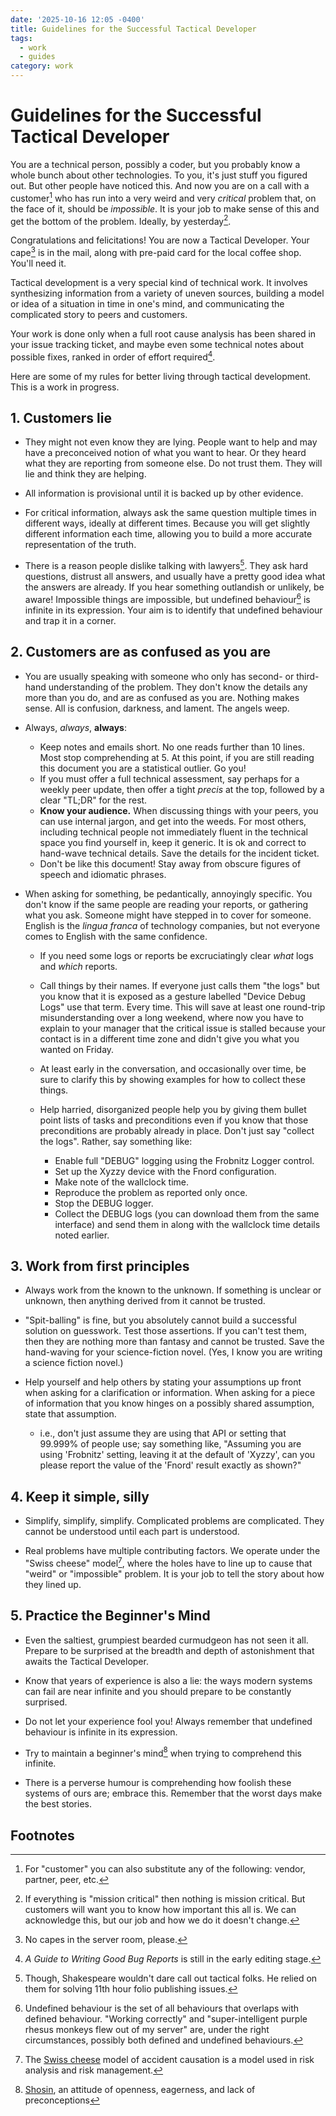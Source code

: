 ```yaml
---
date: '2025-10-16 12:05 -0400'
title: Guidelines for the Successful Tactical Developer
tags:
  - work
  - guides
category: work
---
```

# Guidelines for the Successful Tactical Developer

You are a technical person, possibly a coder, but you probably know a whole bunch about other technologies. To you, it's just stuff you figured out. But other people have noticed this. And now you are on a call with a customer[^1] who has run into a very weird and very _critical_ problem that, on the face of it, should be _impossible_. It is your job to make sense of this and get the bottom of the problem. Ideally, by yesterday[^2].

Congratulations and felicitations! You are now a Tactical Developer. Your cape[^3] is in the mail, along with pre-paid card for the local coffee shop. You'll need it.

Tactical development is a very special kind of technical work. It involves synthesizing information from a variety of uneven sources, building a model or idea of a situation in time in one's mind, and communicating the complicated story to peers and customers.

Your work is done only when a full root cause analysis has been shared in your issue tracking ticket, and maybe even some technical notes about possible fixes, ranked in order of effort required[^4].

Here are some of my rules for better living through tactical development. This is a work in progress.

<a name="more"></a>

## 1. Customers lie

- They might not even know they are lying. People want to help and may have a preconceived notion of what you want to hear. Or they heard what they are reporting from someone else. Do not trust them. They will lie and think they are helping.

- All information is provisional until it is backed up by other evidence.

- For critical information, always ask the same question multiple times in different ways, ideally at different times. Because you will get slightly different information each time, allowing you to build a more accurate representation of the truth.

- There is a reason people dislike talking with lawyers[^5]. They ask hard questions, distrust all answers, and usually have a pretty good idea what the answers are already. If you hear something outlandish or unlikely, be aware! Impossible things are impossible, but undefined behaviour[^6] is infinite in its expression. Your aim is to identify that undefined behaviour and trap it in a corner.

## 2. Customers are as confused as you are

- You are usually speaking with someone who only has second- or third-hand understanding of the problem. They don't know the details any more than you do, and are as confused as you are. Nothing makes sense. All is confusion, darkness, and lament. The angels weep.

- Always, *always*, **always**:
  - Keep notes and emails short. No one reads further than 10 lines. Most stop comprehending at 5. At this point, if you are still reading this document you are a statistical outlier. Go you!
  - If you must offer a full technical assessment, say perhaps for a weekly peer update, then offer a tight _precis_ at the top, followed by a clear "TL;DR" for the rest.
  - **Know your audience.** When discussing things with your peers, you can use internal jargon, and get into the weeds. For most others, including technical people not immediately fluent in the technical space you find yourself in, keep it generic. It is ok and correct to hand-wave technical details. Save the details for the incident ticket.
  - Don't be like this document! Stay away from obscure figures of speech and idiomatic phrases.

- When asking for something, be pedantically, annoyingly specific. You don't know if the same people are reading your reports, or gathering what you ask. Someone might have stepped in to cover for someone. English is the _lingua franca_ of technology companies, but not everyone comes to English with the same confidence.

  - If you need some logs or reports be excruciatingly clear _what_ logs and _which_ reports.

  - Call things by their names. If everyone just calls them "the logs" but you know that it is exposed as a gesture labelled
  "Device Debug Logs" use that term. Every time. This will save at least one round-trip misunderstanding over a long weekend, where now you have to explain to your manager that the critical issue is stalled because your contact is in a different time zone and didn't give you what you wanted on Friday.

  - At least early in the conversation, and occasionally over time, be sure to clarify this by showing examples for how to collect these things.

  - Help harried, disorganized people help you by giving them bullet point lists of tasks and preconditions even if you know that those preconditions are probably already in place. Don't just say "collect the logs". Rather, say something like:
  
    - Enable full "DEBUG" logging using the Frobnitz Logger control.
    - Set up the Xyzzy device with the Fnord configuration.
    - Make note of the wallclock time.
    - Reproduce the problem as reported only once.
    - Stop the DEBUG logger.
    - Collect the DEBUG logs (you can download them from the same interface) and send them in along with the wallclock time details noted earlier.

## 3. Work from first principles

- Always work from the known to the unknown. If something is unclear or unknown, then anything derived from it cannot be trusted.

- "Spit-balling" is fine, but you absolutely cannot build a successful solution on guesswork. Test those assertions. If you can't test them, then they are nothing more than fantasy and cannot be trusted. Save the hand-waving for your science-fiction novel. (Yes, I know you are writing a science fiction novel.)

- Help yourself and help others by stating your assumptions up front when asking for a clarification or information. When asking for a piece of information that you know hinges on a possibly shared assumption, state that assumption.

  - i.e., don't just assume they are using that API or setting that 99.999% of people use; say something like, "Assuming you are using 'Frobnitz' setting, leaving it at the default of 'Xyzzy', can you please report the value of the 'Fnord' result exactly as shown?"

## 4. Keep it simple, silly

- Simplify, simplify, simplify. Complicated problems are complicated. They cannot be understood until each part is understood.

- Real problems have multiple contributing factors. We operate under the "Swiss cheese" model[^7], where the holes have to line up to cause that "weird" or "impossible" problem. It is your job to tell the story about how they lined up.

## 5. Practice the Beginner's Mind

- Even the saltiest, grumpiest bearded curmudgeon has not seen it all. Prepare to be surprised at the breadth and depth of astonishment that awaits the Tactical Developer.

- Know that years of experience is also a lie: the ways modern systems can fail are near infinite and you should prepare to be constantly surprised.

- Do not let your experience fool you! Always remember that undefined behaviour is infinite in its expression.

- Try to maintain a beginner's mind[^8] when trying to comprehend this infinite.

- There is a perverse humour is comprehending how foolish these systems of ours are; embrace this. Remember that the worst days make the best stories.

## Footnotes

[^1]: For "customer" you can also substitute any of the following: vendor, partner, peer, etc.

[^2]: If everything is "mission critical" then nothing is mission critical. But customers will want you to know how important this all is. We can acknowledge this, but our job and how we do it doesn't change.

[^3]: No capes in the server room, please.

[^4]: _A Guide to Writing Good Bug Reports_ is still in the early editing stage.

[^5]: Though, Shakespeare wouldn't dare call out tactical folks. He relied on them for solving 11th hour folio publishing issues.

[^6]: Undefined behaviour is the set of all behaviours that overlaps with defined behaviour. "Working correctly" and "super-intelligent purple rhesus monkeys flew out of my server" are, under the right circumstances, possibly both defined and undefined behaviours.

[^7]: The [Swiss cheese](https://en.wikipedia.org/wiki/Swiss_cheese_model) model of accident causation is a model used in risk analysis and risk management.

[^8]: [Shosin](https://en.wikipedia.org/wiki/Shoshin), an attitude of openness, eagerness, and lack of preconceptions
